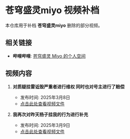 # 苍穹盛灵miyo 视频补档

本仓库用于补档 **苍穹盛灵miyo** 删除的部分视频。

## 相关链接

- **哔哩哔哩**: [苍穹盛灵 Miyo 的个人空间](https://b23.tv/pkL3wj9)

## 视频内容

1. **对质疑挂雷诋毁严重者进行维权 同时也对号主进行了赔偿**
   - 发布时间: 2025年3月8日
   - [点击此处查看视频文件](./对质疑挂雷诋毁严重者进行维权%20同时也对号主进行了赔偿.mp4)

2. **我再次对昨天杨子挂我的行为进行补充**
   - 发布时间: 2025年3月9日
   - [点击此处查看视频文件](./我再次对昨天杨子挂我的行为进行补充.mp4)
